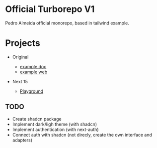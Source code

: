 # Official Turborepo V1

Pedro Almeida official monorepo, based in tailwind example.

# Projects

- Original
  - [example doc](http://localhost:3010/)
  - [example web](http://localhost:3011/)

- Next 15
  - [Playground](http://localhost:3012/)

## TODO

- Create shadcn package
- Implement dark/ligh theme (with shadcn)
- Implement authentication (with next-auth)
- Connect auth with shadcn (not direcly, create the own interface and adapters)
